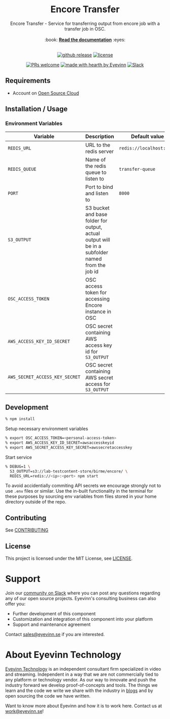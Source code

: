 <h1 align="center">
  Encore Transfer
</h1>

<div align="center">
  Encore Transfer - Service for transferring output from encore job with a transfer job in OSC. 
  <br />
  <br />
  :book: <b><a href="https://github.com/Eyevinn/osaas/wiki">Read the documentation</a></b> :eyes:
  <br />
</div>

<div align="center">
<br />

[![github release](https://img.shields.io/github/v/release/Eyevinn/encore-transfer?style=flat-square)](https://github.com/Eyevinn/encore-transfer/releases)
[![license](https://img.shields.io/github/license/eyevinn/encore-transfer.svg?style=flat-square)](LICENSE)

[![PRs welcome](https://img.shields.io/badge/PRs-welcome-ff69b4.svg?style=flat-square)](https://github.com/eyevinn/encore-transfer/issues?q=is%3Aissue+is%3Aopen+label%3A%22help+wanted%22)
[![made with hearth by Eyevinn](https://img.shields.io/badge/made%20with%20%E2%99%A5%20by-Eyevinn-59cbe8.svg?style=flat-square)](https://github.com/eyevinn)
[![Slack](http://slack.streamingtech.se/badge.svg)](http://slack.streamingtech.se)

</div>

<!-- Add a description of the project here -->

## Requirements

- Account on [Open Source Cloud](https://app.osaas.io)

## Installation / Usage

### Environment Variables

| Variable                    | Description                                                                                    | Default value            |
| --------------------------- | ---------------------------------------------------------------------------------------------- | ------------------------ |
| `REDIS_URL`                 | URL to the redis server                                                                        | `redis://localhost:6379` |
| `REDIS_QUEUE`               | Name of the redis queue to listen to                                                           | `transfer-queue`        |
| `PORT`                      | Port to bind and listen to                                                       | `8000`                   |
| `S3_OUTPUT`     | S3 bucket and base folder for output, actual output will be in a subfolder named from the job id             |                |
| `OSC_ACCESS_TOKEN`          | OSC access token for accessing Encore instance in OSC                                 |                          |
| `AWS_ACCESS_KEY_ID_SECRET`         | OSC secret containing AWS access key id for `S3_OUTPUT`                    |                          |
| `AWS_SECRET_ACCESS_KEY_SECRET`     | OSC secret containing AWS secret access for `S3_OUTPUT`                 |                          |

## Development

```bash
% npm install
```

Setup necessary environment variables

```bash
% export OSC_ACCESS_TOKEN=<personal-access-token>
% export AWS_ACCESS_KEY_ID_SECRET=awsaccesskeyid
% export AWS_SECRET_ACCESS_KEY_SECRET=awssecretaccesskey
```

Start service

```bash
% DEBUG=1 \
  S3_OUTPUT=s3://lab-testcontent-store/birme/encore/ \
  REDIS_URL=redis://<ip>:<port> npm start
```

To avoid accidentially commiting API secrets we encourage strongly not to use `.env` files or similar. Use the in-built functionality in the terminal for these purposes by sourcing env variables from files stored in your home directory outside of the repo.

## Contributing

See [CONTRIBUTING](CONTRIBUTING.md)

## License

This project is licensed under the MIT License, see [LICENSE](LICENSE).

# Support

Join our [community on Slack](http://slack.streamingtech.se) where you can post any questions regarding any of our open source projects. Eyevinn's consulting business can also offer you:

- Further development of this component
- Customization and integration of this component into your platform
- Support and maintenance agreement

Contact [sales@eyevinn.se](mailto:sales@eyevinn.se) if you are interested.

# About Eyevinn Technology

[Eyevinn Technology](https://www.eyevinntechnology.se) is an independent consultant firm specialized in video and streaming. Independent in a way that we are not commercially tied to any platform or technology vendor. As our way to innovate and push the industry forward we develop proof-of-concepts and tools. The things we learn and the code we write we share with the industry in [blogs](https://dev.to/video) and by open sourcing the code we have written.

Want to know more about Eyevinn and how it is to work here. Contact us at work@eyevinn.se!
